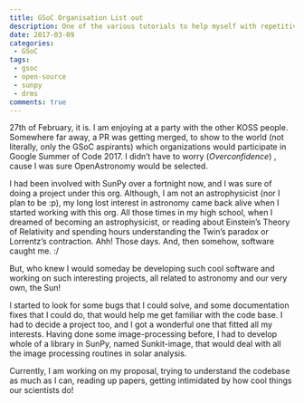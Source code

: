 ```yaml
---
title: GSoC Organisation List out
description: One of the various tutorials to help myself with repetitive tasks, such as getting a droplet on DO and configuring it.
date: 2017-03-09
categories:
 - GSoC
tags:
 - gsoc
 - open-source
 - sunpy
 - drms
comments: true
---
```


27th of February, it is. I am enjoying at a party with the other KOSS people. Somewhere far away, a PR was getting merged, to show to the world (not literally, only the GSoC aspirants) which organizations would participate in Google Summer of Code 2017. I didn’t have to worry (_Overconfidence_) , cause I was sure OpenAstronomy would be selected.

I had been involved with SunPy over a fortnight now, and I was sure of doing a project under this org. Although, I am not an astrophysicist (nor I plan to be :p), my long lost interest in astronomy came back alive when I started working with this org. All those times in my high school, when I dreamed of becoming an astrophysicist, or reading about Einstein’s Theory of Relativity and spending hours understanding the Twin’s paradox or Lorrentz’s contraction. Ahh! Those days. And, then somehow, software caught me. :/

But, who knew I would someday be developing such cool software and working on such interesting projects, all related to astronomy and our very own, the Sun!

I started to look for some bugs that I could solve, and some documentation fixes that I could do, that would help me get familiar with the code base. I had to decide a project too, and I got a wonderful one that fitted all my interests. Having done some image-processing before, I had to develop whole of a library in SunPy, named Sunkit-image, that would deal with all the image processing routines in solar analysis.

Currently, I am working on my proposal, trying to understand the codebase as much as I can, reading up papers, getting intimidated by how cool things our scientists do!
